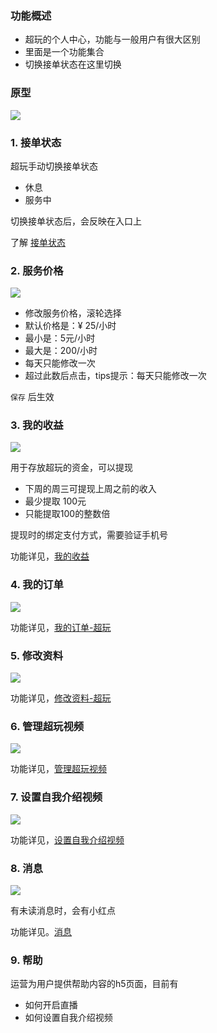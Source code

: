 ### 功能概述
* 超玩的个人中心，功能与一般用户有很大区别
* 里面是一个功能集合
* 切换接单状态在这里切换

### 原型
![](img/个人中心-超玩.jpg)

### 1. 接单状态
超玩手动切换接单状态

* 休息
* 服务中

切换接单状态后，会反映在入口上

了解 [接单状态](order-xplayer-state.md)

### 2. 服务价格

![](img/个人中心-超玩-修改服务价格.jpg)

* 修改服务价格，滚轮选择
* 默认价格是：¥ 25/小时
* 最小是：5元/小时
* 最大是：200/小时
* 每天只能修改一次
* 超过此数后点击，tips提示：每天只能修改一次

`保存` 后生效

### 3. 我的收益
![](img/个人中心-超玩-我的收益-已申请.jpg)

用于存放超玩的资金，可以提现

* 下周的周三可提现上周之前的收入
* 最少提取 100元
* 只能提取100的整数倍

提现时的绑定支付方式，需要验证手机号

功能详见，[我的收益](index-my-xplayer-wallet.md)

### 4. 我的订单
![](img/我的订单-超玩.jpg)

功能详见，[我的订单-超玩](order-list.md)

### 5. 修改资料
![](img/个人中心-超玩-修改资料.jpg)

功能详见，[修改资料-超玩](xplayer-info-edit.md)

### 6. 管理超玩视频
![](img/个人中心-超玩-管理超玩视频.jpg)

功能详见，[管理超玩视频](idol-video-manage.md)

### 7. 设置自我介绍视频
![](img/个人中心-设置自我介绍视频.jpg)

功能详见，[设置自我介绍视频](introducevideo-setting.md)

### 8. 消息
![](img/个人中心-超玩-消息.jpg)

有未读消息时，会有小红点

功能详见。[消息](message.md)

### 9. 帮助
运营为用户提供帮助内容的h5页面，目前有

* 如何开启直播
* 如何设置自我介绍视频


